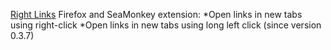 <a href="https://addons.mozilla.org/firefox/addon/right-links/">Right Links</a> Firefox and SeaMonkey extension:
*Open links in new tabs using right-click
*Open links in new tabs using long left click (since version 0.3.7)